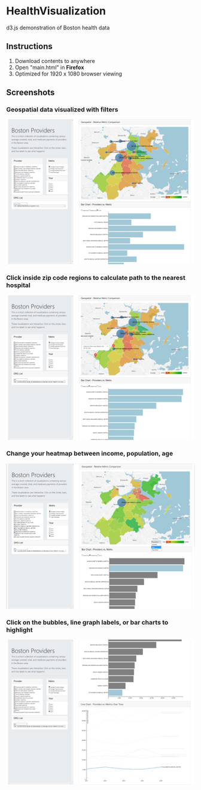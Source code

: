 # HealthVisualization
d3.js demonstration of Boston health data

## Instructions
1. Download contents to anywhere
2. Open "main.html" in **Firefox**
3. Optimized for 1920 x 1080 browser viewing

## Screenshots

### Geospatial data visualized with filters

<img src="/Screenshots/Screen 1.png"/>

### Click inside zip code regions to calculate path to the nearest hospital

<img src="/Screenshots/Screen 3.png"/>

### Change your heatmap between income, population, age

<img src="/Screenshots/Screen 4.png"/>

### Click on the bubbles, line graph labels, or bar charts to highlight

<img src="/Screenshots/Screen 5.png"/>

